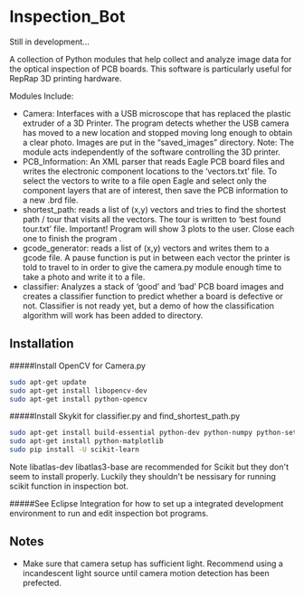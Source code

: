 Inspection_Bot
==============
Still in development...

A collection of Python modules that help collect and analyze image data for the optical inspection of PCB boards. This software is particularly useful for RepRap 3D printing hardware. 

Modules Include:
- Camera:  Interfaces with a USB microscope that has replaced the plastic extruder of a 3D Printer.  The program detects whether the USB camera has moved to a new location and stopped moving long enough to obtain a clear photo.  Images are put in the “saved_images” directory. Note: The module acts independently of the software controlling the 3D printer.
- PCB_Information:  An XML parser that reads Eagle PCB board files and writes the electronic component locations to the ‘vectors.txt’ file.  To select the vectors to write to a file open Eagle and select only the component layers that are of interest, then save the PCB information to a new .brd file. 
- shortest_path: reads a list of (x,y) vectors and tries to find the shortest path / tour that visits all the vectors.  The tour is written to  ‘best found tour.txt’  file.  Important!  Program will show 3 plots to the user.  Close each one to finish the program .  
- gcode_generator:  reads a list of (x,y) vectors and writes them to a gcode file.  A pause function is put in between each vector the printer is told to travel to in order to give the camera.py module enough time to take a photo and write it to a file. 
- classifier:  Analyzes a stack of ‘good’ and ‘bad’ PCB board images and creates a classifier function to predict whether a board is defective or not. Classifier is not ready yet, but a demo of how the classification algorithm will work has been added to directory. 


Installation
---

#####Install OpenCV for Camera.py
```sh
sudo apt-get update
sudo apt-get install libopencv-dev
sudo apt-get install python-opencv
```

#####Install Skykit for classifier.py and find_shortest_path.py
```sh
sudo apt-get install build-essential python-dev python-numpy python-setuptools python-scipy 
sudo apt-get install python-matplotlib
sudo pip install -U scikit-learn
```
Note libatlas-dev libatlas3-base are recommended for Scikit but they don't seem to install properly.  Luckily they shouldn't be nessisary for running scikit function in inspection bot. 

#####See Eclipse Integration for how to set up a integrated development environment to run and edit inspection bot programs. 

Notes
---

- Make sure that camera setup has sufficient light.  Recommend using a incandescent light source until camera motion detection has been prefected. 
